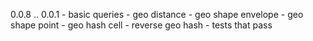 0.0.8 .. 0.0.1
	- basic queries
		- geo distance
		- geo shape envelope
		- geo shape point
		- geo hash cell
		- reverse geo hash
	- tests that pass
